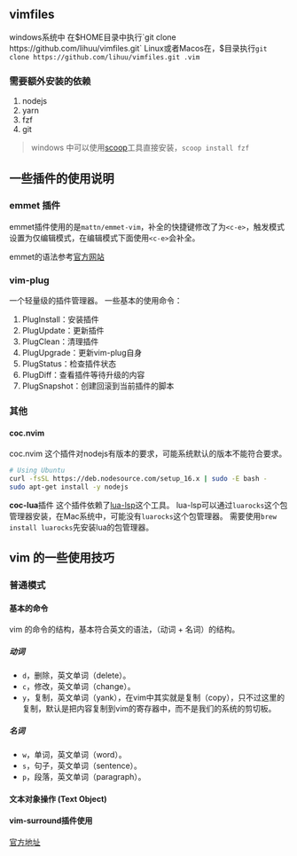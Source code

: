 ## vimfiles
windows系统中
在$HOME目录中执行`git clone https://github.com/lihuu/vimfiles.git`
Linux或者Macos在，$目录执行`git clone https://github.com/lihuu/vimfiles.git .vim`
### 需要额外安装的依赖
1. nodejs
2. yarn
3. fzf
4. git

>windows 中可以使用[scoop](https://github.com/lukesampson/scoop/wiki/Quick-Start)工具直接安装，`scoop install fzf`

    
## 一些插件的使用说明
### emmet 插件
emmet插件使用的是`mattn/emmet-vim`，补全的快捷键修改了为`<c-e>`，触发模式设置为仅编辑模式，在编辑模式下面使用`<c-e>`会补全。

emmet的语法参考[官方网站](https://emmet.io/)

### vim-plug
一个轻量级的插件管理器。
一些基本的使用命令：
1. PlugInstall：安装插件
2. PlugUpdate：更新插件
3. PlugClean：清理插件
4. PlugUpgrade：更新vim-plug自身
5. PlugStatus：检查插件状态
6. PlugDiff：查看插件等待升级的内容
7. PlugSnapshot：创建回滚到当前插件的脚本
### 其他
#### coc.nvim
coc.nvim 这个插件对nodejs有版本的要求，可能系统默认的版本不能符合要求。
```bash
# Using Ubuntu
curl -fsSL https://deb.nodesource.com/setup_16.x | sudo -E bash -
sudo apt-get install -y nodejs
```

**coc-lua**插件
这个插件依赖了[lua-lsp](https://github.com/Alloyed/lua-lsp)这个工具。
lua-lsp可以通过`luarocks`这个包管理器安装，在Mac系统中，可能没有`luarocks`这个包管理器。
需要使用`brew install luarocks`先安装lua的包管理器。

## vim 的一些使用技巧

### 普通模式

#### 基本的命令
vim 的命令的结构，基本符合英文的语法，（动词 + 名词）的结构。

##### 动词

* `d`，删除，英文单词（delete）。
* `c`，修改，英文单词（change）。
* `y`，复制，英文单词（yank），在vim中其实就是复制（copy），只不过这里的复制，默认是把内容复制到vim的寄存器中，而不是我们的系统的剪切板。

##### 名词
* `w`，单词，英文单词（word）。
* `s`，句子，英文单词（sentence）。
* `p`，段落，英文单词（paragraph）。

#### 文本对象操作 (Text Object)

#### vim-surround插件使用
[官方地址](https://github.com/tpope/vim-surround)











